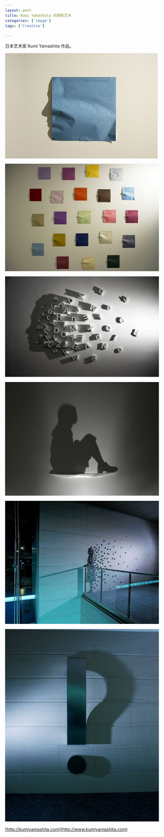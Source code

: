 ```yaml
---
layout: post
title: Kumi Yamashita 的阴影艺术
categories: ['image']
tags: ['Creative']

---
```


日本艺术家 Kumi Yamashita 作品。

![image](/assets/images/kumi-yamashita-01.jpg)

<!--more-->

![image](/assets/images/kumi-yamashita-02.jpg)

![image](/assets/images/kumi-yamashita-03.jpg)

![image](/assets/images/kumi-yamashita-04.jpg)

![image](/assets/images/kumi-yamashita-05.jpg)

![image](/assets/images/kumi-yamashita-06.jpg)

[http://kumiyamashita.com](http://www.kumiyamashita.com)